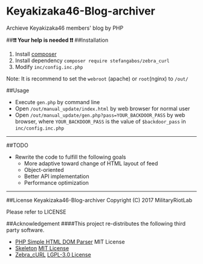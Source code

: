 # Keyakizaka46-Blog-archiver
Archieve Keyakizaka46 members' blog by PHP

##**❗❗ Your help is needed ❗❗**
##Installation
 1. Install [composer](https://getcomposer.org/)
 2. Install dependency
 `composer require stefangabos/zebra_curl`
 3. Modify `inc/config.inc.php`
 
 Note: 
 It is recommend to set the `webroot` (apache) or `root`(nginx) to 
 `/out/`
 
##Usage
* Execute `gen.php` by command line
* Open `/out/manual_update/index.html` by web browser for normal user
* Open `/out/manual_update/gen.php?pass=YOUR_BACKDOOR_PASS` by web browser, where `YOUR_BACKDOOR_PASS` is the value of `$backdoor_pass` in `inc/config.inc.php`

----------
##TODO
* Rewrite the code to fulfill the following goals
	* More adaptive toward change of HTML layout of feed
	* Object-oriented
	* Better API implementation
	* Performance optimization

----------
##License
Keyakizaka46-Blog-archiver Copyright (C) 2017 MilitaryRiotLab

Please refer to LICENSE

##Acknowledgement
####This project re-distributes the following third party software.
* [PHP Simple HTML DOM Parser](https://sourceforge.net/projects/simplehtmldom/)
MIT License
* [Skeleton](https://github.com/dhg/Skeleton)
[MIT License](https://github.com/dhg/Skeleton/blob/master/LICENSE.md)
* [Zebra_cURL](https://github.com/stefangabos/Zebra_cURL)
[LGPL-3.0 License](https://github.com/stefangabos/Zebra_cURL/blob/master/license.txt)
